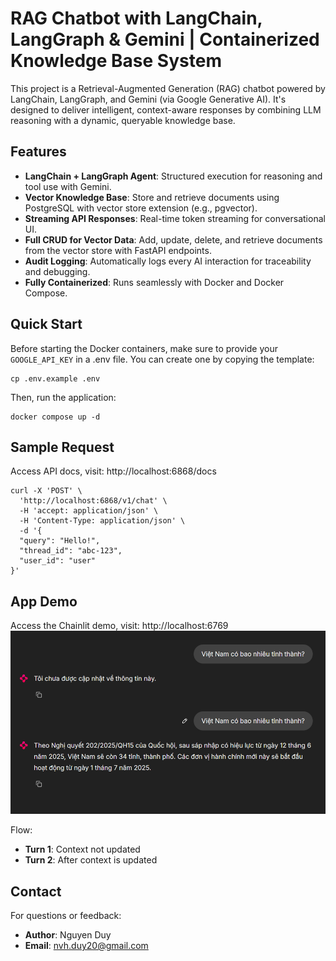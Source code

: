 # RAG Chatbot with LangChain, LangGraph & Gemini | Containerized Knowledge Base System
This project is a Retrieval-Augmented Generation (RAG) chatbot powered by LangChain, LangGraph, and Gemini (via Google Generative AI). It's designed to deliver intelligent, context-aware responses by combining LLM reasoning with a dynamic, queryable knowledge base.


## Features
- **LangChain + LangGraph Agent**: Structured execution for reasoning and tool use with Gemini.
- **Vector Knowledge Base**: Store and retrieve documents using PostgreSQL with vector store extension (e.g., pgvector). 
- **Streaming API Responses**: Real-time token streaming for conversational UI.
- **Full CRUD for Vector Data**: Add, update, delete, and retrieve documents from the vector store with FastAPI endpoints.
- **Audit Logging**: Automatically logs every AI interaction for traceability and debugging.
- **Fully Containerized**: Runs seamlessly with Docker and Docker Compose.

## Quick Start

Before starting the Docker containers, make sure to provide your `GOOGLE_API_KEY` in a .env file.
You can create one by copying the template:
```shell
cp .env.example .env
```

Then, run the application:
```shell
docker compose up -d
```

## Sample Request

Access API docs, visit: http://localhost:6868/docs

```curl
curl -X 'POST' \
  'http://localhost:6868/v1/chat' \
  -H 'accept: application/json' \
  -H 'Content-Type: application/json' \
  -d '{
  "query": "Hello!",
  "thread_id": "abc-123",
  "user_id": "user"
}'
```

## App Demo
Access the Chainlit demo, visit: http://localhost:6769
<img src="assert/demo.png" alt="demo">

Flow:
- **Turn 1**: Context not updated
- **Turn 2**: After context is updated

## Contact
For questions or feedback:
- **Author**: Nguyen Duy
- **Email**: nvh.duy20@gmail.com